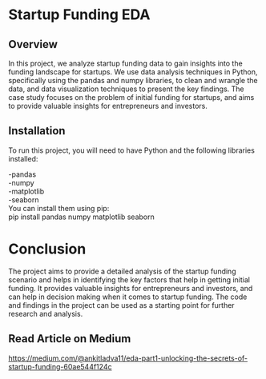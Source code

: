 # Startup Funding EDA
## Overview
In this project, we analyze startup funding data to gain insights into the funding landscape for startups. We use data analysis techniques in Python, specifically using the pandas and numpy libraries, to clean and wrangle the data, and data visualization techniques to present the key findings. The case study focuses on the problem of initial funding for startups, and aims to provide valuable insights for entrepreneurs and investors.

## Installation
To run this project, you will need to have Python and the following libraries installed:

-pandas                                                      
-numpy                                                           
-matplotlib                                                  
-seaborn                                                        
You can install them using pip:                                 
pip install pandas numpy matplotlib seaborn

# Conclusion
The project aims to provide a detailed analysis of the startup funding scenario and helps in identifying the key factors that help in getting initial funding. It provides valuable insights for entrepreneurs and investors, and can help in decision making when it comes to startup funding. The code and findings in the project can be used as a starting point for further research and analysis.

## Read Article on Medium
https://medium.com/@ankitladva11/eda-part1-unlocking-the-secrets-of-startup-funding-60ae544f124c
